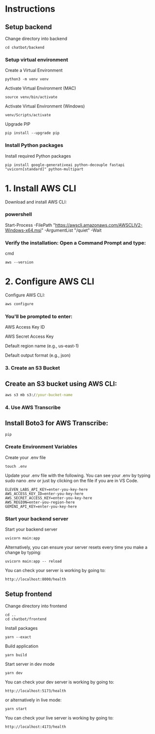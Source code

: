 # Instructions



## Setup backend

Change directory into backend

```shell
cd chatbot/backend
```

### Setup virtual environment

Create a Virtual Environment

```shell
python3 -m venv venv
```

Activate Virtual Environment (MAC)

```shell
source venv/bin/activate
```

Activate Virtual Environment (Windows)

```
venv/Scripts/activate
```

Upgrade PIP

```
pip install --upgrade pip
```

### Install Python packages

Install required Python packages

```
pip install google-generativeai python-decouple fastapi "uvicorn[standard]" python-multipart
```
# 1. Install AWS CLI
Download and install AWS CLI:

### powershell
Start-Process -FilePath "https://awscli.amazonaws.com/AWSCLIV2-Windows-x64.msi" -ArgumentList "/quiet" -Wait

### Verify the installation: Open a Command Prompt and type:

cmd
```
aws --version
```
# 2. Configure AWS CLI
Configure AWS CLI:

```cmd
aws configure
```
### You'll be prompted to enter:

AWS Access Key ID

AWS Secret Access Key

Default region name (e.g., us-east-1)

Default output format (e.g., json)

### 3. Create an S3 Bucket
## Create an S3 bucket using AWS CLI:

```cmd
aws s3 mb s3://your-bucket-name
```
### 4. Use AWS Transcribe
## Install Boto3 for AWS Transcribe:

```cmd
pip 
```


### Create Environment Variables

Create your .env file

```shell
touch .env
```

Update your .env file with the following. You can see your .env by typing sudo nano .env or just by clicking on the file if you are in VS Code.

```plain
ELEVEN_LABS_API_KEY=enter-you-key-here
AWS_ACCESS_KEY_ID=enter-you-key-here
AWS_SECRET_ACCESS_KEY=enter-you-key-here
AWS_REGION=enter-you-region-here
GEMINI_API_KEY=enter-you-key-here

```

### Start your backend server

Start your backend server

```shell
uvicorn main:app
```

Alternatively, you can ensure your server resets every time you make a change by typing:

```shell
uvicorn main:app -- reload
```

You can check your server is working by going to:

```plain
http://localhost:8000/health
```

## Setup frontend

Change directory into frontend

```shell
cd ..
cd chatbot/frontend
```

Install packages

```shell
yarn --exact
```

Build application

```shell
yarn build
```

Start server in dev mode

```shell
yarn dev
```

You can check your dev server is working by going to:

```plain
http://localhost:5173/health
```

or alternatively in live mode:

```shell
yarn start
```

You can check your live server is working by going to:

```plain
http://localhost:4173/health
```
